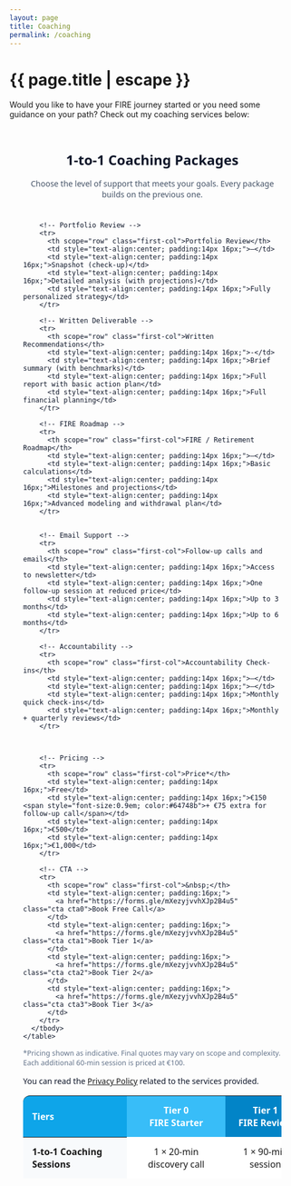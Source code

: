 ```yaml
---
layout: page
title: Coaching
permalink: /coaching
---
```


<h1 class="page-title">{{ page.title | escape }}</h1>
    
<div class="section">
    <div class="row">
          <div class="col s12">
<p>Would you like to have your FIRE journey started or you need some guidance on your path? Check out my coaching services below:</p>

<br/>
<!-- Service Tiers Table -->
<section class="pricing-tiers" style="font-family: system-ui, -apple-system, Segoe UI, Roboto, Helvetica, Arial, sans-serif; color:#0f172a; padding:24px;">
  <h2 style="text-align:center; font-size:clamp(1.4rem, 2.5vw, 2rem); margin:0 0 16px;">1-to-1 Coaching Packages</h2>
  <p style="text-align:center; color:#475569; margin:0 0 24px;">Choose the level of support that meets your goals. Every package builds on the previous one.</p>

  <div style="overflow-x:auto;">
    <table role="table" aria-label="Coaching service tiers" style="width:100%; border-collapse:separate; border-spacing:0; min-width:960px;">
      <thead>
        <tr>
          <th scope="col" class="first-col">Tiers</th>
          <th scope="col" style="text-align:center; padding:14px 16px; background:#38bdf8; color:white;">Tier 0<br><span style="font-weight:600;">FIRE Starter</span></th>
          <th scope="col" style="text-align:center; padding:14px 16px; background:#0284c7; color:white;">Tier 1<br><span style="font-weight:600;">FIRE Review</span></th>
          <th scope="col" style="text-align:center; padding:14px 16px; background:#0369a1; color:white;">Tier 2<br><span style="font-weight:600;">FIRE Coach</span></th>
          <th scope="col" style="text-align:center; padding:14px 16px; background:#0c4a6e; color:white;">Tier 3<br><span style="font-weight:600;">FIRE Partner</span></th>
        </tr>
      </thead>
      <tbody style="background:white;">
        <!-- Sessions -->
        <tr>
          <th scope="row" class="first-col">1-to-1 Coaching Sessions</th>
          <td style="text-align:center; padding:14px 16px;">1 × 20-min discovery call</td>
          <td style="text-align:center; padding:14px 16px;">1 × 90-min session</td>
          <td style="text-align:center; padding:14px 16px;">90-min session + 3 × 60-min sessions</td>
          <td style="text-align:center; padding:14px 16px;">90-min session + 6 × 60-min sessions</td>
        </tr>

        <!-- Portfolio Review -->
        <tr>
          <th scope="row" class="first-col">Portfolio Review</th>
          <td style="text-align:center; padding:14px 16px;">—</td>
          <td style="text-align:center; padding:14px 16px;">Snapshot (check-up)</td>
          <td style="text-align:center; padding:14px 16px;">Detailed analysis (with projections)</td>
          <td style="text-align:center; padding:14px 16px;">Fully personalized strategy</td>
        </tr>

        <!-- Written Deliverable -->
        <tr>
          <th scope="row" class="first-col">Written Recommendations</th>
          <td style="text-align:center; padding:14px 16px;">-</td>
          <td style="text-align:center; padding:14px 16px;">Brief summary (with benchmarks)</td>
          <td style="text-align:center; padding:14px 16px;">Full report with basic action plan</td>
          <td style="text-align:center; padding:14px 16px;">Full financial planning</td>
        </tr>

        <!-- FIRE Roadmap -->
        <tr>
          <th scope="row" class="first-col">FIRE / Retirement Roadmap</th>
          <td style="text-align:center; padding:14px 16px;">—</td>
          <td style="text-align:center; padding:14px 16px;">Basic calculations</td>
          <td style="text-align:center; padding:14px 16px;">Milestones and projections</td>
          <td style="text-align:center; padding:14px 16px;">Advanced modeling and withdrawal plan</td>
        </tr>


        <!-- Email Support -->
        <tr>
          <th scope="row" class="first-col">Follow-up calls and emails</th>
          <td style="text-align:center; padding:14px 16px;">Access to newsletter</td>
          <td style="text-align:center; padding:14px 16px;">One follow-up session at reduced price</td>
          <td style="text-align:center; padding:14px 16px;">Up to 3 months</td>
          <td style="text-align:center; padding:14px 16px;">Up to 6 months</td>
        </tr>

        <!-- Accountability -->
        <tr>
          <th scope="row" class="first-col">Accountability Check-ins</th>
          <td style="text-align:center; padding:14px 16px;">—</td>
          <td style="text-align:center; padding:14px 16px;">—</td>
          <td style="text-align:center; padding:14px 16px;">Monthly quick check-ins</td>
          <td style="text-align:center; padding:14px 16px;">Monthly + quarterly reviews</td>
        </tr>

      

        <!-- Pricing -->
        <tr>
          <th scope="row" class="first-col">Price*</th>
          <td style="text-align:center; padding:14px 16px;">Free</td>
          <td style="text-align:center; padding:14px 16px;">€150 <span style="font-size:0.9em; color:#64748b">+ €75 extra for follow-up call</span></td>
          <td style="text-align:center; padding:14px 16px;">€500</td>
          <td style="text-align:center; padding:14px 16px;">€1,000</td>
        </tr>

        <!-- CTA -->
        <tr>
          <th scope="row" class="first-col">&nbsp;</th>
          <td style="text-align:center; padding:16px;">
            <a href="https://forms.gle/mXezyjvvhXJp2B4u5" class="cta cta0">Book Free Call</a>
          </td>
          <td style="text-align:center; padding:16px;">
            <a href="https://forms.gle/mXezyjvvhXJp2B4u5" class="cta cta1">Book Tier 1</a>
          </td>
          <td style="text-align:center; padding:16px;">
            <a href="https://forms.gle/mXezyjvvhXJp2B4u5" class="cta cta2">Book Tier 2</a>
          </td>
          <td style="text-align:center; padding:16px;">
            <a href="https://forms.gle/mXezyjvvhXJp2B4u5" class="cta cta3">Book Tier 3</a>
          </td>
        </tr>
      </tbody>
    </table>
  </div>

  <p style="font-size:0.9em; color:#64748b; margin-top:12px;">*Pricing shown as indicative. Final quotes may vary on scope and complexity. Each additional 60-min session is priced at €100.</p>
<p>You can read the <a href="privacy-policy">Privacy Policy</a> related to the services provided.</p>
</section>

<!-- Styles -->
<style>
  .first-col {
    text-align:left;
    padding:14px 16px;
    background:#f8fafc;
    position:sticky;
    left:0;
    z-index:1;
    white-space:normal !important; /* allow wrapping */
    word-wrap:break-word;
    max-width:220px; /* keeps it narrow on mobile */
  }

  .pricing-tiers table thead .first-col {
    background:#0ea5e9;
    color:white;
    border-top-left-radius:12px;
  }

  .pricing-tiers .cta {
    display:inline-block;
    padding:10px 14px;
    border-radius:10px;
    color:#fff;
    text-decoration:none;
    font-weight:600;
  }

  .cta0 { background:#38bdf8; }
  .cta1 { background:#0ea5e9; }
  .cta2 { background:#0284c7; }
  .cta3 { background:#0c4a6e; }

  .pricing-tiers table tbody tr:hover { background:#f1f5f9; transition: background .2s ease; }
  .pricing-tiers table tbody tr:nth-child(even) th[scope="row"] { background:#f1f5f9 !important; }
  .pricing-tiers table tbody tr:nth-child(even) td { background:#fbfdff; }

  @media (max-width: 768px) {
    .first-col { max-width:140px; font-size:13px; }
    .pricing-tiers table { font-size:13px; }
  }
</style>



